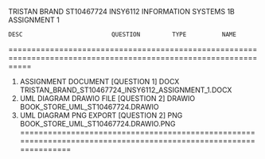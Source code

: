 TRISTAN BRAND ST10467724
INSY6112 INFORMATION SYSTEMS 1B
ASSIGNMENT 1

    DESC                         QUESTION         TYPE          NAME
=================================================================================================================
1. ASSIGNMENT DOCUMENT          [QUESTION 1]     DOCX          TRISTAN_BRAND_ST10467724_INSY6112_ASSIGNMENT_1.DOCX
2. UML DIAGRAM DRAWIO FILE      [QUESTION 2]     DRAWIO        BOOK_STORE_UML_ST10467724.DRAWIO
3. UML DIAGRAM PNG EXPORT       [QUESTION 2]     PNG           BOOK_STORE_UML_ST10467724.DRAWIO.PNG
=================================================================================================================
